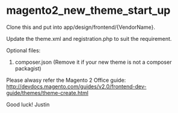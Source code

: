 # magento2_new_theme_start_up

Clone this and put into app/design/frontend/{VendorName}.

Update the theme.xml and registration.php to suit the requirement.

Optional files:
1. composer.json (Remove it if your new theme is not a composer packagist)

Please alwasy refer the Magento 2 Office guide: http://devdocs.magento.com/guides/v2.0/frontend-dev-guide/themes/theme-create.html

Good luck!
Justin
